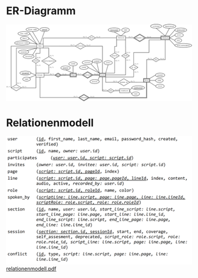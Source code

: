 # ER-Diagramm

![ER](uploads/97b2a40e329482673bd96e915f992107/ER.png)

# Relationenmodell

![relationenmodell](uploads/ea67e2c5a110d6699917358085aae07f/relationenmodell.png)
[relationenmodell.pdf](uploads/200acbac411060b0c55ebb8c72a1cfb4/relationenmodell.pdf)